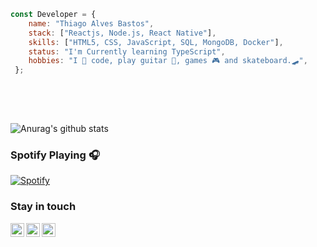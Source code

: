 ```javascript 
const Developer = {   
    name: "Thiago Alves Bastos",
    stack: ["Reactjs, Node.js, React Native"],
    skills: ["HTML5, CSS, JavaScript, SQL, MongoDB, Docker"],
    status: "I'm Currently learning TypeScript",    
    hobbies: "I 💜 code, play guitar 🎸, games 🎮 and skateboard.🛹",    
 };
   
 ```                      
                         
 <br />                                                                      
 <br />                                                            
                                     
                  
![Anurag's github stats](https://github-readme-stats.vercel.app/api?username=the-one-who-knoccks&show_icons=true&theme=dark)
         
                 
### Spotify Playing 🎧          
[![Spotify](https://now-playing-spotify.vercel.app/api/spotify)](https://open.spotify.com/user/thiagoalves.informatica)
                           
                                                                     
                                                                                    
### Stay in touch                                               
         
[<img align="left" alt="the-one-who-knoccks | Twitter" width="22px" src="https://cdn.jsdelivr.net/npm/simple-icons@v3/icons/twitter.svg" />][twitter]
[<img align="left" alt="the.one.who.knoccks | LinkedIn" width="22px" src="https://cdn.jsdelivr.net/npm/simple-icons@v3/icons/linkedin.svg" />][linkedin]
[<img align="left" alt="the-one-who-knoccks | Instagram" width="22px" src="https://cdn.jsdelivr.net/npm/simple-icons@v3/icons/instagram.svg" />][instagram]
       
          
[twitter]: https://twitter.com/the-one-who-knoccks    
[instagram]: https://instagram.com/the.one.who.knoccks 
[linkedin]: https://linkedin.com/in/thiagoalves89 
   
        
               
  
 
  
